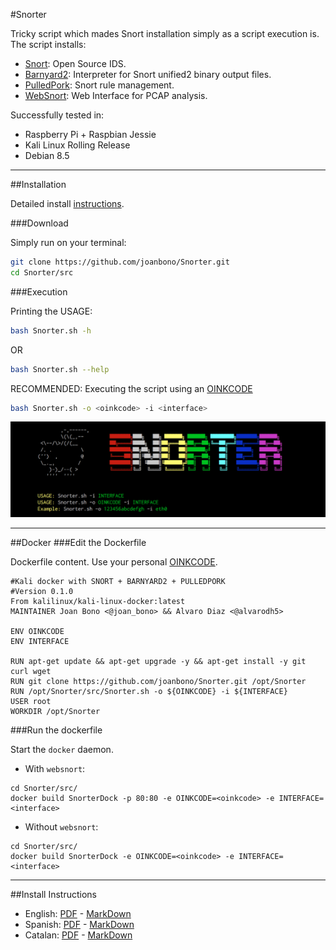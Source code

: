 #Snorter

Tricky script which mades Snort installation simply as a script execution is. The script installs:

+ [Snort](https://snort.org/): Open Source IDS.
+ [Barnyard2](https://github.com/firnsy/barnyard2): Interpreter for Snort unified2 binary output files.
+ [PulledPork](https://github.com/shirkdog/pulledpork): Snort rule management.
+ [WebSnort](https://github.com/shendo/websnort): Web Interface for PCAP analysis.

Successfully tested in:

+ Raspberry Pi + Raspbian Jessie
+ Kali Linux Rolling Release
+ Debian 8.5

***

##Installation

Detailed install [instructions](https://github.com/joanbono/Snorter#install-instructions).

###Download

Simply run on your terminal:

~~~~bash
git clone https://github.com/joanbono/Snorter.git
cd Snorter/src
~~~~

###Execution

Printing the USAGE:

~~~~bash
bash Snorter.sh -h
~~~~

OR

~~~~bash
bash Snorter.sh --help
~~~~

RECOMMENDED: Executing the script using an [OINKCODE](https://www.snort.org/oinkcodes)

~~~~bash
bash Snorter.sh -o <oinkcode> -i <interface>
~~~~

![Snorter in action!](img/1.png)

***

##Docker
###Edit the Dockerfile

Dockerfile content. Use your personal [OINKCODE](https://www.snort.org/oinkcodes).

~~~~
#Kali docker with SNORT + BARNYARD2 + PULLEDPORK
#Version 0.1.0
From kalilinux/kali-linux-docker:latest
MAINTAINER Joan Bono <@joan_bono> && Alvaro Diaz <@alvarodh5>

ENV OINKCODE
ENV INTERFACE

RUN apt-get update && apt-get upgrade -y && apt-get install -y git curl wget
RUN git clone https://github.com/joanbono/Snorter.git /opt/Snorter
RUN /opt/Snorter/src/Snorter.sh -o ${OINKCODE} -i ${INTERFACE}
USER root
WORKDIR /opt/Snorter
~~~~

###Run the dockerfile

Start the `docker` daemon.

+ With `websnort`:

~~~~
cd Snorter/src/
docker build SnorterDock -p 80:80 -e OINKCODE=<oinkcode> -e INTERFACE=<interface>
~~~~


+ Without `websnort`:

~~~~
cd Snorter/src/
docker build SnorterDock -e OINKCODE=<oinkcode> -e INTERFACE=<interface>
~~~~

***

##Install Instructions

+ English: [PDF](doc/Instructions_EN.pdf)  -  [MarkDown](doc/doc_EN.md)
+ Spanish: [PDF](doc/Instructions_ES.pdf)  -  [MarkDown](doc/doc_ES.md)
+ Catalan: [PDF](doc/Instructions_CA.pdf)  -  [MarkDown](doc/doc_CA.md)
